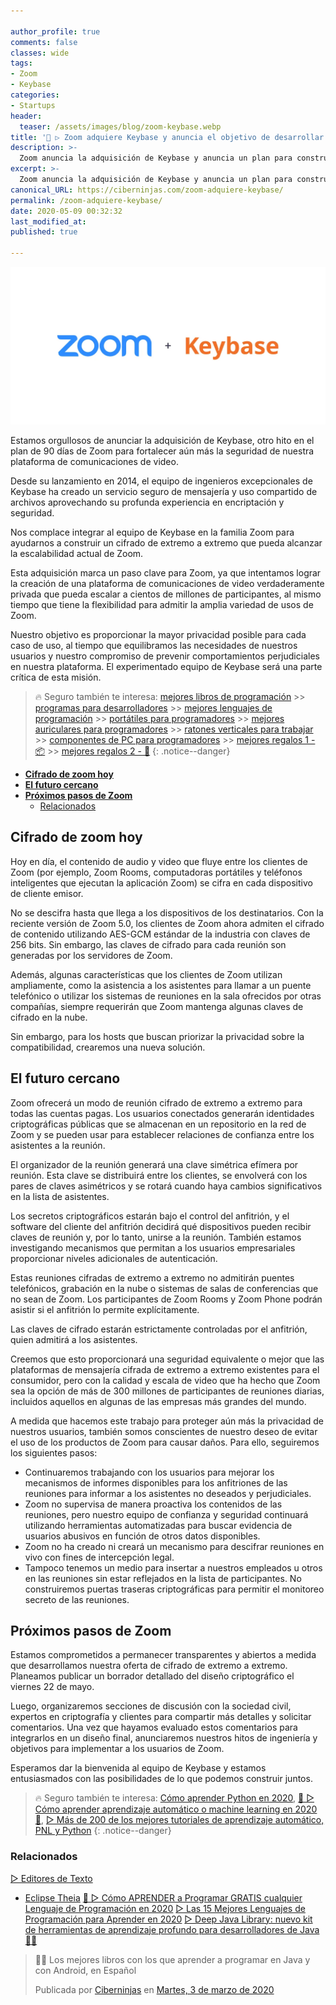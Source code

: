 ```yaml
---

author_profile: true
comments: false
classes: wide
tags:
- Zoom
- Keybase
categories:
- Startups
header:
  teaser: /assets/images/blog/zoom-keybase.webp
title: '🥇 ▷ Zoom adquiere Keybase y anuncia el objetivo de desarrollar la oferta de cifrado de extremo a extremo empresarial más utilizada'
description: >-
  Zoom anuncia la adquisición de Keybase y anuncia un plan para construir un cifrado de extremo a extremo que pueda alcanzar la escalabilidad actual de Zoom.
excerpt: >-
  Zoom anuncia la adquisición de Keybase y anuncia un plan para construir un cifrado de extremo a extremo que pueda alcanzar la escalabilidad actual de Zoom.
canonical_URL: https://ciberninjas.com/zoom-adquiere-keybase/
permalink: /zoom-adquiere-keybase/
date: 2020-05-09 00:32:32
last_modified_at: 
published: true

---
```


![Zoom anuncia la adquisición de Keybase y anuncia un plan para construir un cifrado de extremo a extremo que pueda alcanzar la escalabilidad actual de Zoom](/assets/images/blog/zoom-keybase.webp "Zoom anuncia la adquisición de Keybase y anuncia un plan para construir un cifrado de extremo a extremo que pueda alcanzar la escalabilidad actual de Zoom")

Estamos orgullosos de anunciar la adquisición de Keybase, otro hito en el plan de 90 días de Zoom para fortalecer aún más la seguridad de nuestra plataforma de comunicaciones de video.

Desde su lanzamiento en 2014, el equipo de ingenieros excepcionales de Keybase ha creado un servicio seguro de mensajería y uso compartido de archivos aprovechando su profunda experiencia en encriptación y seguridad.

Nos complace integrar al equipo de Keybase en la familia Zoom para ayudarnos a construir un cifrado de extremo a extremo que pueda alcanzar la escalabilidad actual de Zoom.

Esta adquisición marca un paso clave para Zoom, ya que intentamos lograr la creación de una plataforma de comunicaciones de video verdaderamente privada que pueda escalar a cientos de millones de participantes, al mismo tiempo que tiene la flexibilidad para admitir la amplia variedad de usos de Zoom.

Nuestro objetivo es proporcionar la mayor privacidad posible para cada caso de uso, al tiempo que equilibramos las necesidades de nuestros usuarios y nuestro compromiso de prevenir comportamientos perjudiciales en nuestra plataforma. El experimentado equipo de Keybase será una parte crítica de esta misión.

> 🔥 Seguro también te interesa: [mejores libros de programación](/programar/) >> [programas para desarrolladores](/mejores-sistemas-operativos-para-hackear/) >> [mejores lenguajes de programación](/15-mejores-lenguajes-programacion/) >> [portátiles para programadores]() >> [mejores auriculares para programadores](/auriculares-dise%C3%B1o/) >> [ratones verticales para trabajar](/teclados-ratones-dise%C3%B1o/) >> [componentes de PC para programadores](/ordenadores-componentes/) >> [mejores regalos 1 - 📦](/black-friday-amazon/) >> [mejores regalos 2 - 🎁](/prime-day-amazon/)
{: .notice--danger}

- [**Cifrado de zoom hoy**](#cifrado-de-zoom-hoy)
- [**El futuro cercano**](#el-futuro-cercano)
- [**Próximos pasos de Zoom**](#pr%c3%b3ximos-pasos-de-zoom)
  - [Relacionados](#relacionados)

## **Cifrado de zoom hoy**

Hoy en día, el contenido de audio y video que fluye entre los clientes de Zoom (por ejemplo, Zoom Rooms, computadoras portátiles y teléfonos inteligentes que ejecutan la aplicación Zoom) se cifra en cada dispositivo de cliente emisor.

No se descifra hasta que llega a los dispositivos de los destinatarios. Con la reciente versión de Zoom 5.0, los clientes de Zoom ahora admiten el cifrado de contenido utilizando AES-GCM estándar de la industria con claves de 256 bits. Sin embargo, las claves de cifrado para cada reunión son generadas por los servidores de Zoom.

Además, algunas características que los clientes de Zoom utilizan ampliamente, como la asistencia a los asistentes para llamar a un puente telefónico o utilizar los sistemas de reuniones en la sala ofrecidos por otras compañías, siempre requerirán que Zoom mantenga algunas claves de cifrado en la nube.

Sin embargo, para los hosts que buscan priorizar la privacidad sobre la compatibilidad, crearemos una nueva solución.

## **El futuro cercano**

Zoom ofrecerá un modo de reunión cifrado de extremo a extremo para todas las cuentas pagas. Los usuarios conectados generarán identidades criptográficas públicas que se almacenan en un repositorio en la red de Zoom y se pueden usar para establecer relaciones de confianza entre los asistentes a la reunión.

El organizador de la reunión generará una clave simétrica efímera por reunión. Esta clave se distribuirá entre los clientes, se envolverá con los pares de claves asimétricos y se rotará cuando haya cambios significativos en la lista de asistentes.

Los secretos criptográficos estarán bajo el control del anfitrión, y el software del cliente del anfitrión decidirá qué dispositivos pueden recibir claves de reunión y, por lo tanto, unirse a la reunión. También estamos investigando mecanismos que permitan a los usuarios empresariales proporcionar niveles adicionales de autenticación.

Estas reuniones cifradas de extremo a extremo no admitirán puentes telefónicos, grabación en la nube o sistemas de salas de conferencias que no sean de Zoom. Los participantes de Zoom Rooms y Zoom Phone podrán asistir si el anfitrión lo permite explícitamente.

Las claves de cifrado estarán estrictamente controladas por el anfitrión, quien admitirá a los asistentes.

Creemos que esto proporcionará una seguridad equivalente o mejor que las plataformas de mensajería cifrada de extremo a extremo existentes para el consumidor, pero con la calidad y escala de video que ha hecho que Zoom sea la opción de más de 300 millones de participantes de reuniones diarias, incluidos aquellos en algunas de las empresas más grandes del mundo.

A medida que hacemos este trabajo para proteger aún más la privacidad de nuestros usuarios, también somos conscientes de nuestro deseo de evitar el uso de los productos de Zoom para causar daños. Para ello, seguiremos los siguientes pasos:

- Continuaremos trabajando con los usuarios para mejorar los mecanismos de informes disponibles para los anfitriones de las reuniones para informar a los asistentes no deseados y perjudiciales.
- Zoom no supervisa de manera proactiva los contenidos de las reuniones, pero nuestro equipo de confianza y seguridad continuará utilizando herramientas automatizadas para buscar evidencia de usuarios abusivos en función de otros datos disponibles.
- Zoom no ha creado ni creará un mecanismo para descifrar reuniones en vivo con fines de intercepción legal.
- Tampoco tenemos un medio para insertar a nuestros empleados u otros en las reuniones sin estar reflejados en la lista de participantes. No construiremos puertas traseras criptográficas para permitir el monitoreo secreto de las reuniones.

## **Próximos pasos de Zoom**

Estamos comprometidos a permanecer transparentes y abiertos a medida que desarrollamos nuestra oferta de cifrado de extremo a extremo. Planeamos publicar un borrador detallado del diseño criptográfico el viernes 22 de mayo.

Luego, organizaremos secciones de discusión con la sociedad civil, expertos en criptografía y clientes para compartir más detalles y solicitar comentarios. Una vez que hayamos evaluado estos comentarios para integrarlos en un diseño final, anunciaremos nuestros hitos de ingeniería y objetivos para implementar a los usuarios de Zoom.

Esperamos dar la bienvenida al equipo de Keybase y estamos entusiasmados con las posibilidades de lo que podemos construir juntos.

> 🔥 Seguro también te interesa: [Cómo aprender Python en 2020](/python/), [🥇 ▷ Cómo aprender aprendizaje automático o machine learning en 2020 🤖](/que-aprender-sobre-machine-learning-2020/), [▷ Más de 200 de los mejores tutoriales de aprendizaje automático, PNL y Python](/aprendizaje-automatico-cursos-ingles/)
{: .notice--danger}

### Relacionados

[▷ Editores de Texto](/categoria/#editor-de-texto)
  * [Eclipse Theia](/wiki/eclipse-theia)
[🥇 ▷ Cómo APRENDER a Programar GRATIS cualquier Lenguaje de Programación en 2020](/programar/)
[▷ Las 15 Mejores Lenguajes de Programación para Aprender en 2020](/15-mejores-lenguajes-programacion/)
[▷ Deep Java Library: nuevo kit de herramientas de aprendizaje profundo para desarrolladores de Java 👨‍💻](/deep-java-libreria-herramienta-desarrolladores-aprendizaje-profundo/)

<div class="fb-post" data-href="https://www.facebook.com/ciberninjas/posts/1331109157075936" data-width="850" data-show-text="true"><blockquote cite="https://developers.facebook.com/ciberninjas/posts/1331109157075936" class="fb-xfbml-parse-ignore"><p>👨‍💻 Los mejores libros con los que aprender a programar en Java y con Android, en Español</p>Publicada por <a href="https://www.facebook.com/ciberninjas/">Ciberninjas</a> en&nbsp;<a href="https://developers.facebook.com/ciberninjas/posts/1331109157075936">Martes, 3 de marzo de 2020</a></blockquote></div>
